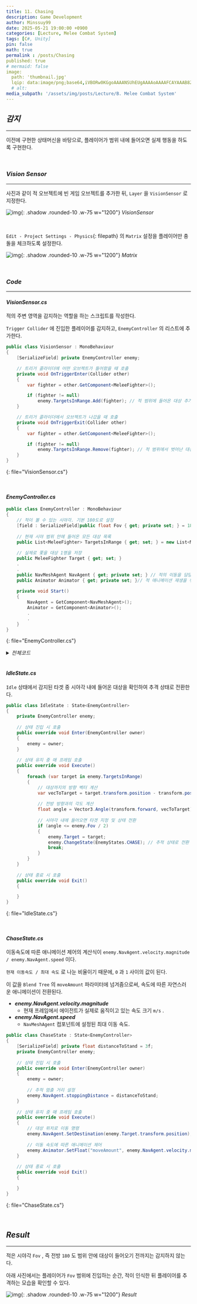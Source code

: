 ```yaml
---
title: 11. Chasing
description: Game Development
author: Minssuy99
date: 2025-05-21 19:00:00 +0900
categories: [Lecture, Melee Combat System]
tags: [C#, Unity]
pin: false
math: true
permalink : /posts/Chasing
published: true
# mermaid: false
image:
  path: 'thumbnail.jpg'
  lqip: data:image/png;base64,iVBORw0KGgoAAAANSUhEUgAAAAoAAAAFCAYAAAB8ZH1oAAAAAXNSR0IArs4c6QAAAARnQU1BAACxjwv8YQUAAAAJcEhZcwAADsQAAA7EAZUrDhsAAADFSURBVBhXDcuxTsJAHIDx7393LW3vKgRjCYiDAzFOJuICg4smvohPweRbMTLBapwdkIRAoomNJEgK0rPDt/0+sc555xzdi4w4ianbkiQJ8brBfldw1UtZrTYoAY5Hz+FPY1RAURyqSkSFNJsp80XOd/6LBEHkh8MenVbK69uS0ei5Opd0zzOsjdHGICh0ZOOXE6e5vTlju91hylPGkzU188V09s78Y02nHSIPj/d+cNfGRvCz+aygZpELT/0Gl9cZIgovin+18zpj6AM9igAAAABJRU5ErkJggg==
  # alt:
media_subpath: '/assets/img/posts/Lecture/B. Melee Combat System'
---
```

<!---------------------------------------Header-------------------------------------->

## _**감지**_
---

이전에 구현한 상태머신을 바탕으로, 플레이어가 범위 내에 들어오면 실제 행동을 하도록 구현한다.

<br>

### _**Vision Sensor**_
---

사진과 같이 적 오브젝트에 빈 게임 오브젝트를 추가한 뒤, `Layer` 을 `VisionSensor` 로 지정한다.

![img](2025-05-21-VisionSensor.jpg){: .shadow .rounded-10 .w-75 w="1200"}
_VisionSensor_

<br>

`Edit - Project Settings - Physics`{: filepath} 의 `Matrix` 설정을 플레이어만 충돌을 체크하도록 설정한다.

![img](2025-05-21-Physics.jpg){: .shadow .rounded-10 .w-75 w="1200"}
_Matrix_

<br>

### _**Code**_
---

#### _**VisionSensor.cs**_

적의 주변 영역을 감지하는 역할을 하는 스크립트를 작성한다.

`Trigger Collider` 에 진입한 플레이어를 감지하고, `EnemyController` 의 리스트에 추가한다.

```csharp
public class VisionSensor : MonoBehaviour
{
    [SerializeField] private EnemyController enemy;

    // 트리거 콜라이더에 어떤 오브젝트가 들어왔을 때 호출
    private void OnTriggerEnter(Collider other)
    {
        var fighter = other.GetComponent<MeleeFighter>();

        if (fighter != null)
            enemy.TargetsInRange.Add(fighter); // 적 범위에 들어온 대상 추가
    }

    // 트리거 콜라이더에서 오브젝트가 나갔을 때 호출
    private void OnTriggerExit(Collider other)
    {
        var fighter = other.GetComponent<MeleeFighter>();

        if (fighter != null)
            enemy.TargetsInRange.Remove(fighter); // 적 범위에서 벗어난 대상 제거
    }
}
```
{: file="VisionSensor.cs"}

<br>

#### _**EnemyController.cs**_

```csharp
public class EnemyController : MonoBehaviour
{
    // 적이 볼 수 있는 시야각. 기본 180도로 설정
    [field : SerializeField]public float Fov { get; private set; } = 180f;
    
    // 현재 시야 범위 안에 들어온 모든 대상 목록
    public List<MeleeFighter> TargetsInRange { get; set; } = new List<MeleeFighter>();
    
    // 실제로 쫓을 대상 1명을 저장
    public MeleeFighter Target { get; set; }
    .
    .
    public NavMeshAgent NavAgent { get; private set; } // 적의 이동을 담당하는 NavMeshAgent 컴포넌트
    public Animator Animator { get; private set; }// 적 애니메이션 재생을 위한 Animator 컴포넌트
    
    private void Start()
    {
        NavAgent = GetComponent<NavMeshAgent>();
        Animator = GetComponent<Animator>();
        .
        .
    }
}
```
{: file="EnemyController.cs"}

<details>
    <summary><i>전체코드</i></summary>
<div markdown ="1">

```csharp
using System;
using System.Collections;
using System.Collections.Generic;
using UnityEngine;
using UnityEngine.AI;

public enum EnemyStates
{
    IDLE,
    CHASE,
}

public class EnemyController : MonoBehaviour
{
    [field : SerializeField]public float Fov { get; private set; } = 180f;
    
    public List<MeleeFighter> TargetsInRange { get; set; } = new List<MeleeFighter>();
    
    public MeleeFighter Target { get; set; }
    
    public StateMachine<EnemyController> StateMachine { get; private set; }
    
    private Dictionary<EnemyStates, State<EnemyController>> stateDict;
    
    public NavMeshAgent NavAgent { get; private set; }
    
    public Animator Animator { get; private set; }
    
    private void Start()
    {
        NavAgent = GetComponent<NavMeshAgent>();
        Animator = GetComponent<Animator>();
        
        stateDict = new Dictionary<EnemyStates, State<EnemyController>>();
        
        stateDict[EnemyStates.IDLE] = GetComponent<IdleState>();
        stateDict[EnemyStates.CHASE] = GetComponent<ChaseState>();
        
        StateMachine = new StateMachine<EnemyController>(this);
        StateMachine.ChangeState(stateDict[EnemyStates.IDLE]);
    }
    
    public void ChangeState(EnemyStates state)
    {
        StateMachine.ChangeState(stateDict[state]);
    }
    
    private void Update()
    {
        StateMachine.Execute();
    }
}
```
{: file="EnemyController.cs"}

</div>
</details>

<br>

#### _**IdleState.cs**_

`Idle` 상태에서 감지된 타겟 중 시야각 내에 들어온 대상을 확인하여 추격 상태로 전환한다.

```csharp
public class IdleState : State<EnemyController>
{
    private EnemyController enemy;
    
    // 상태 진입 시 호출
    public override void Enter(EnemyController owner)
    {
        enemy = owner;
    }
    
    // 상태 유지 중 매 프레임 호출
    public override void Execute()
    {
        foreach (var target in enemy.TargetsInRange)
        {
            // 대상까지의 방향 벡터 계산
            var vecToTarget = target.transform.position - transform.position;
            
            // 전방 방향과의 각도 계산
            float angle = Vector3.Angle(transform.forward, vecToTarget);
            
            // 시야각 내에 들어오면 타겟 지정 및 상태 전환
            if (angle <= enemy.Fov / 2)
            {
                enemy.Target = target;
                enemy.ChangeState(EnemyStates.CHASE); // 추적 상태로 전환
                break;
            }
        }
    }
    
    // 상태 종료 시 호출
    public override void Exit()
    {

    }
}
```
{: file="IdleState.cs"}

<br>


#### _**ChaseState.cs**_

이동속도에 따른 애니메이션 제어의 계산식이 `enemy.NavAgent.velocity.magnitude / enemy.NavAgent.speed` 이다.

`현재 이동속도 / 최대 속도` 로 나눈 비율이기 때문에, `0` 과 `1` 사이의 값이 된다.

이 값을 `Blend Tree` 의 `moveAmount` 파라미터에 넘겨줌으로써, 속도에 따른 자연스러운 애니메이션이 전환된다.

* _**enemy.NavAgent.velocity.magnitude**_
    * 현재 프레임에서 에이전트가 실제로 움직이고 있는 속도 크기 `m/s` .
* _**enemy.NavAgent.speed**_
    * `NavMeshAgent` 컴포넌트에 설정된 최대 이동 속도.

```csharp
public class ChaseState : State<EnemyController>
{
    [SerializeField] private float distanceToStand = 3f;
    private EnemyController enemy;
    
    // 상태 진입 시 호출
    public override void Enter(EnemyController owner)
    {
        enemy = owner;
        
        // 추적 멈출 거리 설정
        enemy.NavAgent.stoppingDistance = distanceToStand;
    }
    
    // 상태 유지 중 매 프레임 호출
    public override void Execute()
    {
        // 대상 위치로 이동 명령
        enemy.NavAgent.SetDestination(enemy.Target.transform.position);
        
        // 이동 속도에 따른 애니메이션 제어
        enemy.Animator.SetFloat("moveAmount", enemy.NavAgent.velocity.magnitude / enemy.NavAgent.speed);
    }
    
    // 상태 종료 시 호출
    public override void Exit()
    {

    }
}
```
{: file="ChaseState.cs"}

<br>

## _**Result**_
---

적은 시야각 `Fov` , 즉 전방 `180` 도 범위 안에 대상이 들어오기 전까지는 감지하지 않는다.

아래 사진에서는 플레이어가 `Fov` 범위에 진입하는 순간, 적이 인식한 뒤 플레이어를 추격하는 모습을 확인할 수 있다.

![img](2025-05-21-Result.gif){: .shadow .rounded-10 .w-75 w="1200"}
_Result_
